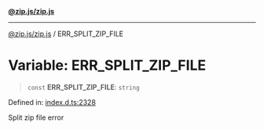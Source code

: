 [**@zip.js/zip.js**](../README.md)

***

[@zip.js/zip.js](../globals.md) / ERR\_SPLIT\_ZIP\_FILE

# Variable: ERR\_SPLIT\_ZIP\_FILE

> `const` **ERR\_SPLIT\_ZIP\_FILE**: `string`

Defined in: [index.d.ts:2328](https://github.com/gildas-lormeau/zip.js/blob/340c4ca9a2c0e59b25fae280b9b6013b4115e27c/index.d.ts#L2328)

Split zip file error
